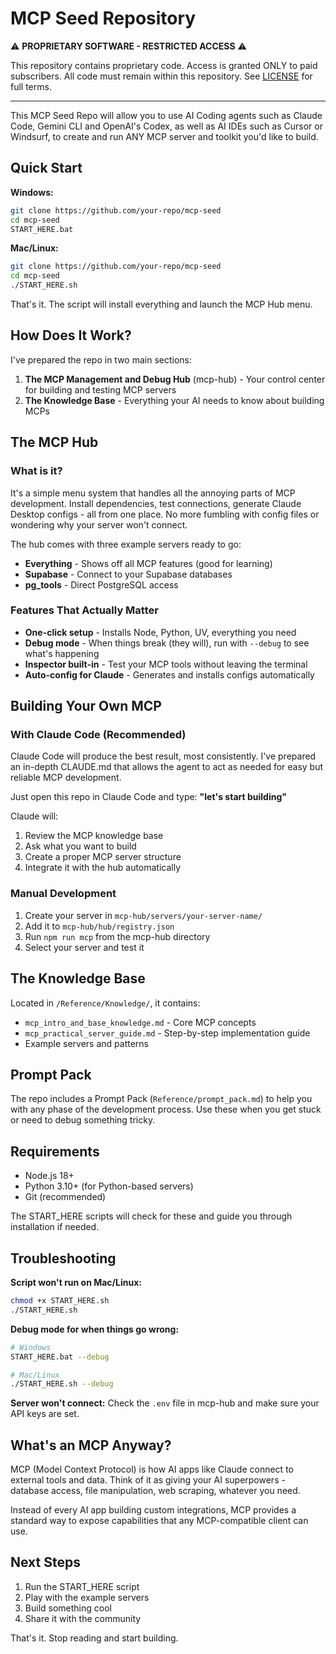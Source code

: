 # MCP Seed Repository

⚠️ **PROPRIETARY SOFTWARE - RESTRICTED ACCESS** ⚠️

This repository contains proprietary code. Access is granted ONLY to paid subscribers. All code must remain within this repository. See [LICENSE](LICENSE) for full terms.

---

This MCP Seed Repo will allow you to use AI Coding agents such as Claude Code, Gemini CLI and OpenAI's Codex, as well as AI IDEs such as Cursor or Windsurf, to create and run ANY MCP server and toolkit you'd like to build.

## Quick Start

**Windows:**
```bash
git clone https://github.com/your-repo/mcp-seed
cd mcp-seed
START_HERE.bat
```

**Mac/Linux:**
```bash
git clone https://github.com/your-repo/mcp-seed
cd mcp-seed
./START_HERE.sh
```

That's it. The script will install everything and launch the MCP Hub menu.

## How Does It Work?

I've prepared the repo in two main sections:
1) **The MCP Management and Debug Hub** (mcp-hub) - Your control center for building and testing MCP servers
2) **The Knowledge Base** - Everything your AI needs to know about building MCPs

## The MCP Hub

### What is it?

It's a simple menu system that handles all the annoying parts of MCP development. Install dependencies, test connections, generate Claude Desktop configs - all from one place. No more fumbling with config files or wondering why your server won't connect.

The hub comes with three example servers ready to go:
- **Everything** - Shows off all MCP features (good for learning)
- **Supabase** - Connect to your Supabase databases
- **pg_tools** - Direct PostgreSQL access

### Features That Actually Matter

- **One-click setup** - Installs Node, Python, UV, everything you need
- **Debug mode** - When things break (they will), run with `--debug` to see what's happening
- **Inspector built-in** - Test your MCP tools without leaving the terminal
- **Auto-config for Claude** - Generates and installs configs automatically

## Building Your Own MCP

### With Claude Code (Recommended)

Claude Code will produce the best result, most consistently. I've prepared an in-depth CLAUDE.md that allows the agent to act as needed for easy but reliable MCP development.

Just open this repo in Claude Code and type: **"let's start building"**

Claude will:
1. Review the MCP knowledge base
2. Ask what you want to build
3. Create a proper MCP server structure
4. Integrate it with the hub automatically

### Manual Development

1. Create your server in `mcp-hub/servers/your-server-name/`
2. Add it to `mcp-hub/hub/registry.json`
3. Run `npm run mcp` from the mcp-hub directory
4. Select your server and test it

## The Knowledge Base

Located in `/Reference/Knowledge/`, it contains:
- `mcp_intro_and_base_knowledge.md` - Core MCP concepts
- `mcp_practical_server_guide.md` - Step-by-step implementation guide
- Example servers and patterns

## Prompt Pack

The repo includes a Prompt Pack (`Reference/prompt_pack.md`) to help you with any phase of the development process. Use these when you get stuck or need to debug something tricky.

## Requirements

- Node.js 18+
- Python 3.10+ (for Python-based servers)
- Git (recommended)

The START_HERE scripts will check for these and guide you through installation if needed.

## Troubleshooting

**Script won't run on Mac/Linux:**
```bash
chmod +x START_HERE.sh
./START_HERE.sh
```

**Debug mode for when things go wrong:**
```bash
# Windows
START_HERE.bat --debug

# Mac/Linux
./START_HERE.sh --debug
```

**Server won't connect:**
Check the `.env` file in mcp-hub and make sure your API keys are set.

## What's an MCP Anyway?

MCP (Model Context Protocol) is how AI apps like Claude connect to external tools and data. Think of it as giving your AI superpowers - database access, file manipulation, web scraping, whatever you need.

Instead of every AI app building custom integrations, MCP provides a standard way to expose capabilities that any MCP-compatible client can use.

## Next Steps

1. Run the START_HERE script
2. Play with the example servers
3. Build something cool
4. Share it with the community

That's it. Stop reading and start building.